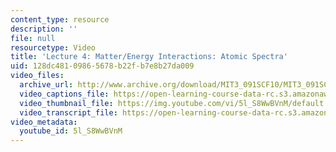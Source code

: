 ```yaml
---
content_type: resource
description: ''
file: null
resourcetype: Video
title: 'Lecture 4: Matter/Energy Interactions: Atomic Spectra'
uid: 128dc481-0986-5678-b22f-b7e8b27da009
video_files:
  archive_url: http://www.archive.org/download/MIT3_091SCF10/MIT3_091SCF10lec04_300k.mp4
  video_captions_file: https://open-learning-course-data-rc.s3.amazonaws.com/3-091sc-introduction-to-solid-state-chemistry-fall-2010/d9d4f0bc25fa53f8ad94a3ad7693e244_5l_S8WwBVnM.vtt
  video_thumbnail_file: https://img.youtube.com/vi/5l_S8WwBVnM/default.jpg
  video_transcript_file: https://open-learning-course-data-rc.s3.amazonaws.com/3-091sc-introduction-to-solid-state-chemistry-fall-2010/22343e4b156a94ef66804578e0bb0fd1_5l_S8WwBVnM.pdf
video_metadata:
  youtube_id: 5l_S8WwBVnM
---
```

